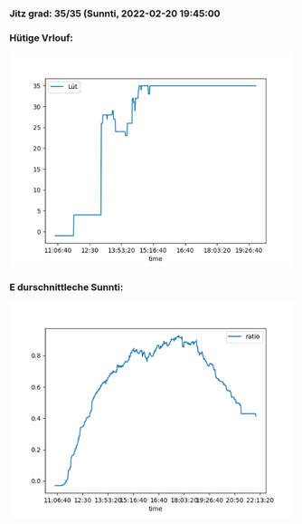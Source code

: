 ### Jitz grad: 35/35 (Sunnti, 2022-02-20 19:45:00

### Hütige Vrlouf:
![Graph](Today.png)

### E durschnittleche Sunnti:
![Graph](Sunnti.png)